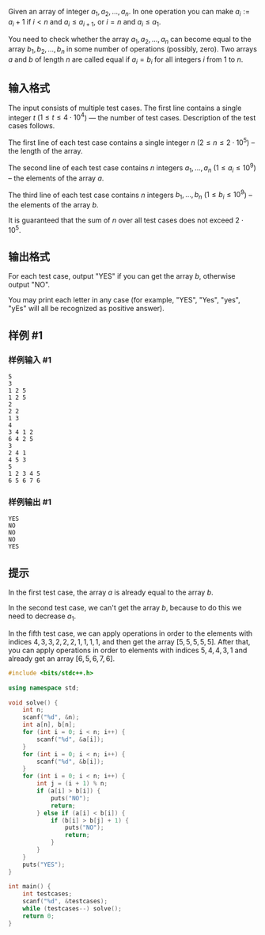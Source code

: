 Given an array of integer $a_1, a_2, \ldots, a_n$. In one operation you can make $a_i := a_i + 1$ if $i < n$ and $a_i \leq a_{i + 1}$, or $i = n$ and $a_i \leq a_1$.

You need to check whether the array $a_1, a_2, \ldots, a_n$ can become equal to the array $b_1, b_2, \ldots, b_n$ in some number of operations (possibly, zero). Two arrays $a$ and $b$ of length $n$ are called equal if $a_i = b_i$ for all integers $i$ from $1$ to $n$.


## 输入格式

The input consists of multiple test cases. The first line contains a single integer $t$ ($1 \le t \le 4 \cdot 10^4$) — the number of test cases. Description of the test cases follows.

The first line of each test case contains a single integer $n$ ($2 \le n \le 2 \cdot 10^5$) – the length of the array.

The second line of each test case contains $n$ integers $a_1, \ldots, a_n$ ($1 \le a_i \le 10^9$) – the elements of the array $a$.

The third line of each test case contains $n$ integers $b_1, \ldots, b_n$ ($1 \le b_i \le 10^9$) – the elements of the array $b$.

It is guaranteed that the sum of $n$ over all test cases does not exceed $2 \cdot 10^5$.

## 输出格式

For each test case, output "YES" if you can get the array $b$, otherwise output "NO".

You may print each letter in any case (for example, "YES", "Yes", "yes", "yEs" will all be recognized as positive answer).

## 样例 #1

### 样例输入 #1
```
5
3
1 2 5
1 2 5
2
2 2
1 3
4
3 4 1 2
6 4 2 5
3
2 4 1
4 5 3
5
1 2 3 4 5
6 5 6 7 6
```

### 样例输出 #1
```
YES
NO
NO
NO
YES
```
## 提示

In the first test case, the array $a$ is already equal to the array $b$.

In the second test case, we can't get the array $b$, because to do this we need to decrease $a_1$.

In the fifth test case, we can apply operations in order to the elements with indices $4, 3, 3, 2, 2, 2, 1, 1, 1, 1$, and then get the array $[5,5,5,5,5]$. After that, you can apply operations in order to elements with indices $5, 4, 4, 3, 1$ and already get an array $[6, 5, 6, 7, 6]$.


```cpp
#include <bits/stdc++.h>  
  
using namespace std;  
  
void solve() {  
    int n;  
    scanf("%d", &n);  
    int a[n], b[n];  
    for (int i = 0; i < n; i++) {  
        scanf("%d", &a[i]);  
    }  
    for (int i = 0; i < n; i++) {  
        scanf("%d", &b[i]);  
    }  
    for (int i = 0; i < n; i++) {  
        int j = (i + 1) % n;  
        if (a[i] > b[i]) {  
            puts("NO");  
            return;  
        } else if (a[i] < b[i]) {  
            if (b[i] > b[j] + 1) {  
                puts("NO");  
                return;  
            }  
        }  
    }  
    puts("YES");  
}  
  
int main() {  
    int testcases;  
    scanf("%d", &testcases);  
    while (testcases--) solve();  
    return 0;  
}
```